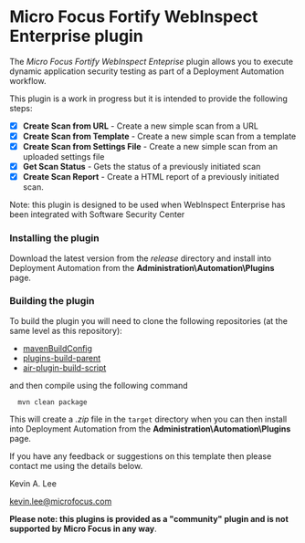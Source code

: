 # Micro Focus Fortify WebInspect Enterprise plugin

The _Micro Focus Fortify WebInspect Enteprise_ plugin allows you to execute dynamic application security 
testing as part of a Deployment Automation workflow.

This plugin is a work in progress but it is intended to provide the following steps:

* [x] **Create Scan from URL** - Create a new simple scan from a URL
* [x] **Create Scan from Template** - Create a new simple scan from a template
* [x] **Create Scan from Settings File** - Create a new simple scan from an uploaded settings file
* [x] **Get Scan Status** - Gets the status of a previously initiated scan
* [x] **Create Scan Report** - Create a HTML report of a previously initiated scan.  

Note: this plugin is designed to be used when WebInspect Enterprise has been integrated with Software Security
Center
### Installing the plugin
 
Download the latest version from the _release_ directory and install into Deployment Automation from the 
**Administration\Automation\Plugins** page.

### Building the plugin

To build the plugin you will need to clone the following repositories (at the same level as this repository):

 - [mavenBuildConfig](https://github.com/sda-community-plugins/mavenBuildConfig)
 - [plugins-build-parent](https://github.com/sda-community-plugins/plugins-build-parent)
 - [air-plugin-build-script](https://github.com/sda-community-plugins/air-plugin-build-script)
 
 and then compile using the following command
 ```
   mvn clean package
 ```  

This will create a _.zip_ file in the `target` directory when you can then install into Deployment Automation
from the **Administration\Automation\Plugins** page.

If you have any feedback or suggestions on this template then please contact me using the details below.

Kevin A. Lee

kevin.lee@microfocus.com

**Please note: this plugins is provided as a "community" plugin and is not supported by Micro Focus in any way**.
